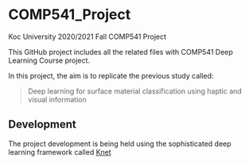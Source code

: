 # COMP541_Project
Koc University 2020/2021 Fall COMP541 Project

This GitHub project includes all the related files with COMP541 Deep Learning Course project.

In this project, the aim is to replicate the previous study called:

> Deep learning for surface material classification using haptic and visual information

## Development
The project development is being held using the sophisticated deep learning framework called [Knet](https://github.com/denizyuret/Knet.jl)
